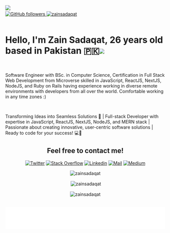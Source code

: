   <image src="./images/github-cover-image-for-readme-file.jpg" />                       
<div>                                    
    <a href="https://github.com/zainsadaqat" target="_blank">       
        <img alt="GitHub followers" src="https://img.shields.io/github/followers/zainsadaqat?label=Github&style=flat"> 
    </a>        
    <a href="https://github.com/zainsadaqat" target="_blank">   
        <img src="https://komarev.com/ghpvc/?username=zainsadaqat&label=Profile%20views&color=0e75b6&style=flat" alt="zainsadaqat" />
   </a>  
</div>    
<br />     
<h1>Hello, I'm Zain Sadaqat, 26 years old based in Pakistan 🇵🇰<img src="https://media.giphy.com/media/hvRJCLFzcasrR4ia7z/giphy.gif" width="25px"></h1>
<br />   
<p>Software Engineer with BSc. in Computer Science, Certification in Full Stack Web Development from Microverse skilled in JavaScript, ReactJS, NextJS, NodeJS, and Ruby on Rails having experience working in diverse remote environments with developers from all over the world. Comfortable working in any time zones :)</p>
<br/> 
<p>Transforming Ideas into Seamless Solutions 🚀 | Full-stack Developer with expertise in JavaScript, ReactJS, NextJS, NodeJS, and MERN stack | Passionate about creating innovative, user-centric software solutions | Ready to code for your success! 💻🌟 </p>
<div align="center">
<h2>Feel free to contact me!</h2>

[![Twitter](https://img.shields.io/badge/Twitter-1DA1F2?style=for-the-badge&logo=twitter&logoColor=white)](https://twitter.com/zain_sadaqat)
[![Stack Overflow](https://img.shields.io/badge/Stack_Overflow-FE7A16?style=for-the-badge&logo=stack-overflow&logoColor=white)](https://stackoverflow.com/users/7530518/zain-sadaqat)
[![Linkedin](https://img.shields.io/badge/LinkedIn-0077B5?style=for-the-badge&logo=linkedin&logoColor=white)](https://www.linkedin.com/in/zain-sadaqat/)
[![Mail](https://img.shields.io/badge/Gmail-D14836?style=for-the-badge&logo=gmail&logoColor=white)](mailto:zain.sadaqet@gmail.com)
[![Medium](https://img.shields.io/badge/Medium-12100E?style=for-the-badge&logo=medium&logoColor=white)](https://medium.com/@zain-sadaqat)

</div>
<div align="center">
<p><img align="center" src="https://github-readme-streak-stats.herokuapp.com/?user=zainsadaqat&" alt="zainsadaqat" /></p>
<p>&nbsp;<img align="center" src="https://github-readme-stats.vercel.app/api?username=zainsadaqat&show_icons=true&locale=en" alt="zainsadaqat" /></p>
<p><img align="center" src="https://github-readme-stats.vercel.app/api/top-langs?username=zainsadaqat&show_icons=true&locale=en&layout=compact" alt="zainsadaqat" /></p>
    <br />
<div>
    <img align='center'  height="70" alt="Thanks" width="100%" src="Thanks.svg"/>
</div>
</div> 

